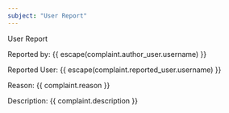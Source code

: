 ```yaml
---
subject: "User Report"
---
```


User Report

Reported by: {{ escape(complaint.author_user.username) }}

Reported User: {{ escape(complaint.reported_user.username) }}

Reason: {{ complaint.reason }}

Description:
{{ complaint.description }}
